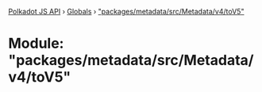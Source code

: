 [Polkadot JS API](../README.md) › [Globals](../globals.md) › ["packages/metadata/src/Metadata/v4/toV5"](_packages_metadata_src_metadata_v4_tov5_.md)

# Module: "packages/metadata/src/Metadata/v4/toV5"


